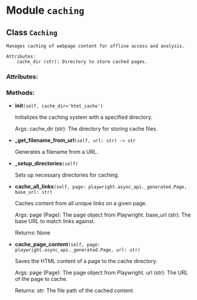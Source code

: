 # Module `caching`

## Class `Caching`

    Manages caching of webpage content for offline access and analysis.
    
    Attributes:
        cache_dir (str): Directory to store cached pages.

### Attributes:


### Methods:

- **__init__**`(self, cache_dir='html_cache')`

    Initializes the caching system with a specified directory.
    
    Args:
        cache_dir (str): The directory for storing cache files.

- **_get_filename_from_url**`(self, url: str) -> str`

    Generates a filename from a URL.

- **_setup_directories**`(self)`

    Sets up necessary directories for caching.

- **cache_all_links**`(self, page: playwright.async_api._generated.Page, base_url: str)`

    Caches content from all unique links on a given page.
    
    Args:
        page (Page): The page object from Playwright.
        base_url (str): The base URL to match links against.
    
    Returns:
        None

- **cache_page_content**`(self, page: playwright.async_api._generated.Page, url: str)`

    Saves the HTML content of a page to the cache directory.
    
    Args:
        page (Page): The page object from Playwright.
        url (str): The URL of the page to cache.
    
    Returns:
        str: The file path of the cached content.

